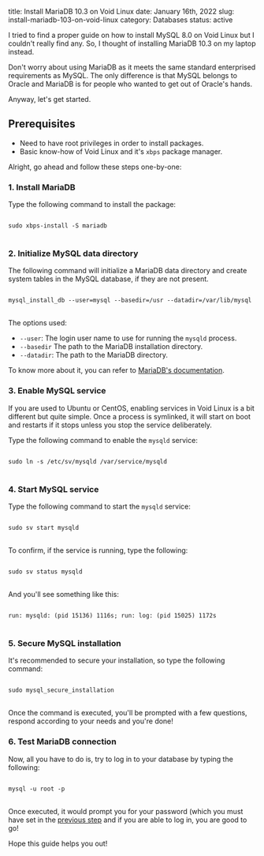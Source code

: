 title: Install MariaDB 10.3 on Void Linux
date: January 16th, 2022
slug: install-mariadb-103-on-void-linux
category: Databases
status: active

I tried to find a proper guide on how to install MySQL 8.0 on Void Linux but I couldn't really find any. So, I thought of installing MariaDB 10.3 on my laptop instead.

Don't worry about using MariaDB as it meets the same standard enterprised requirements as MySQL. The only difference is that MySQL belongs to Oracle and MariaDB is for people who wanted to get out of Oracle's hands.

Anyway, let's get started.

## Prerequisites

- Need to have root privileges in order to install packages.
- Basic know-how of Void Linux and it's `xbps` package manager.

Alright, go ahead and follow these steps one-by-one:

### 1. Install MariaDB

Type the following command to install the package:

<pre>
<code class="bash">
sudo xbps-install -S mariadb
</code>
</pre>


### 2. Initialize MySQL data directory

The following command will initialize a MariaDB data directory and create system tables in the MySQL database, if they are not present.

<pre>
<code class="bash">
mysql_install_db --user=mysql --basedir=/usr --datadir=/var/lib/mysql
</code>
</pre>

The options used:

- `--user`: The login user name to use for running the `mysqld` process.
- `--basedir` The path to the MariaDB installation directory.
- `--datadir`: The path to the MariaDB directory.

To know more about it, you can refer to [MariaDB's documentation](https://mariadb.com/kb/en/mysql_install_db/).

### 3. Enable MySQL service

If you are used to Ubuntu or CentOS, enabling services in Void Linux is a bit different but quite simple. Once a process is symlinked, it will start on boot and restarts if it stops unless you stop the service deliberately.

Type the following command to enable the `mysqld` service:

<pre>
<code>
sudo ln -s /etc/sv/mysqld /var/service/mysqld
</code>
</pre>

### 4. Start MySQL service

Type the following command to start the `mysqld` service:

<pre>
<code>
sudo sv start mysqld
</code>
</pre>

To confirm, if the service is running, type the following:

<pre>
<code>
sudo sv status mysqld
</code>
</pre>

And you'll see something like this:
<pre>
<code class="bash">
run: mysqld: (pid 15136) 1116s; run: log: (pid 15025) 1172s
</code>
</pre>

### <a id="secure-mysql-installation"></a> 5. Secure MySQL installation

It's recommended to secure your installation, so type the following command:
<pre>
<code class="bash">
sudo mysql_secure_installation
</code>
</pre>

Once the command is executed, you'll be prompted with a few questions, respond according to your needs and you're done!

### 6. Test MariaDB connection

Now, all you have to do is, try to log in to your database by typing the following:

<pre>
<code class="bash">
mysql -u root -p
</code>
</pre>

Once executed, it would prompt you for your password (which you must have set in the [previous step](#secure-mysql-installation) and if you are able to log in, you are good to go!

Hope this guide helps you out!
